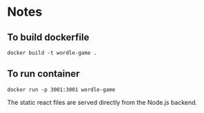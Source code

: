 # Notes


## To build dockerfile

```
docker build -t wordle-game .
```

## To run container
```
docker run -p 3001:3001 wordle-game
```

The static react files are served directly from the Node.js backend.
